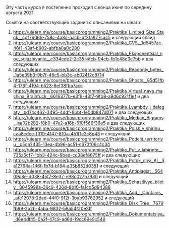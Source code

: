 Эту часть курса я постепенно проходил с конца июня по середину августа 2021.

Ссылки на соответствующие задания с описаниями на ulearn:


1) https://ulearn.me/course/basicprogramming2/Praktika_Limited_Size_Stack__cdf76069-758c-4a3c-aacb-df3fa877cac5 и следующий слайд
2) https://ulearn.me/course/basicprogramming2/Praktika_CVS__1d5457ac-46f1-43af-b902-abfba0a0c280
4) https://ulearn.me/course/basicprogramming2/Praktika_Eksponentsial_noe_sglazhivanie__c334ede2-2c35-4fcb-94cb-fb1c48e3e7bb и два следующих
5) https://ulearn.me/course/basicprogramming2/Praktika_Readonly_bytes__1a5e39b3-9b7f-46c5-bb3c-ab024f2c8714
6) https://ulearn.me/course/basicprogramming2/Praktika_Ghosts__85d51fb4-176f-4104-b523-6ef38fba7acc
7) https://ulearn.me/course/basicprogramming2/Praktika_Virtual_naya_mashina_Brainfuck__6616377b-e3f9-43f7-9fb8-a9d6c921f1ef и два следующих
8) https://ulearn.me/course/basicprogramming2/Praktika_Lyambdy_i_delegaty__bd74c462-3495-4ddf-9bbf-1e0db847d071 и два следующих
9) https://ulearn.me/course/basicprogramming2/Praktika_Median_Bigrams__aa32b282-f8b0-47e2-a16b-510f566f36e5 и два следующих
10) https://ulearn.me/course/basicprogramming2/Praktika_Poisk_v_shirinu__caa8cdce-f319-4147-810a-451f1c3c8e48 и следующий
11) https://ulearn.me/course/basicprogramming2/Praktika_Podelit_territoriyu__c5ca2435-13ea-4b96-ac51-c673f06c4c34
12) https://ulearn.me/course/basicprogramming2/Praktika_Put_v_labirinte__735a5cf7-1bb3-424c-9bed-cc38ef8675ff и два следующих
13) https://ulearn.me/course/basicprogramming2/Praktika_Potok_dlya_AI__3a12764a-146f-1b7d-b184-a35b852d0351 и следующий
14) https://ulearn.me/course/basicprogramming2/Praktika_Antiplagiat__56409c8e-d038-45f7-8e37-e98c027b7930 и следующий
15) https://ulearn.me/course/basicprogramming2/Praktika_Schastlivye_bilety__8045998a-36c9-436d-8b10-fa1cd5d94388
16) https://ulearn.me/course/basicprogramming2/Praktika_Add_i_Contains__afe12078-2dad-44f0-912f-3bab93762952 и следующий
17) https://ulearn.me/course/basicprogramming2/Praktika_Disk_Tree__7679fb89-2a2b-4aba-9832-58a54f20e3ff
18) https://ulearn.me/course/basicprogramming2/Praktika_Dokumentatsiya__d6e4df45-0a2f-47c9-ad6d-19cc69e9c549
